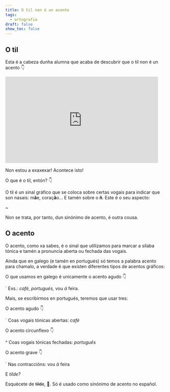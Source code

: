 ```yaml
---
title: O til non é un acento
tags:
  - ortografia
draft: false
show_toc: false
---
```

## O til
Esta é a cabeza dunha alumna que acaba de descubrir que o til non é un acento 👇

<iframe src="https://giphy.com/embed/l4FGvUYI0tETAQwGk" width="480" height="271" style="" frameBorder="0" class="giphy-embed" allowFullScreen></iframe>

Non estou a exaxexar! Acontece isto!

O que é o til, entón? 👇

O til é un sinal gráfico que se coloca sobre certas vogais para indicar que son nasais: m**ã**e, coraç**ã**o...
E tamén sobre o **ñ**. Este é o seu aspecto: 

<e-moji> ~ </e-moji>

Non se trata, por tanto, dun sinónimo de acento, é outra cousa. 

## O acento

O acento, como xa sabes, é o sinal que utilizamos para marcar a sílaba tónica e tamén a pronuncia aberta ou fechada das vogais. 

Aínda que en galego (e tamén en portugués) só temos a palabra acento para chamalo, a verdade é que existen diferentes tipos de acentos gráficos: 

O que usamos en galego é unicamente o acento agudo 👇 

<e-moji> ´ </e-moji>
Exs.: *café, portugués,* vou *á* feira.

Mais, se escribirmos en portugués, teremos que usar tres:

O acento agudo 👇

<e-moji> ´ </e-moji>
Coas vogais tónicas abertas: *café*

O acento circunflexo 👇

<e-moji> ^ </e-moji>
Coas vogais tónicas fechadas: *português*

O acento grave 👇

<e-moji> ` </e-moji>
Nas contraccións: vou *à* feira


E *tilde?*

Esquécete de ~~tilde~~, 🙏. Só é usado como sinónimo de acento no español.
